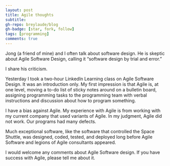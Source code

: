 ```yaml
---
layout: post
title: Agile thoughts
subtitle:
gh-repo: breylaude/blog
gh-badge: [star, fork, follow]
tags: [programming]
comments: true
---
```


Jong (a friend of  mine) and I often talk about software design. He is skeptic about Agile Software Design, calling it “software design by trial and error.”

I share his criticism.

Yesterday I took a two-hour LinkedIn Learning class on Agile Software Design. It was an introduction only. My first impression is that Agile is, at one level, moving a to-do list of sticky notes around on a bulletin board, assigning programming tasks to the programming team with verbal instructions and discussion about how to program something.

I have a bias against Agile. My experience with Agile is from working with my current company that used variants of Agile. In my judgment, Agile did not work. Our programs had many defects.

Much exceptional software, like the software that controlled the Space Shuttle, was designed, coded, tested, and deployed long before Agile Software and legions of Agile consultants appeared.

I would welcome any comments about Agile Software design. If you have success with Agile, please tell me about it.
